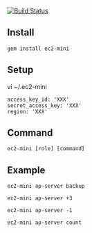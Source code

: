 [![Build Status](https://secure.travis-ci.org/camelmasa/ec2-mini.png)](http://travis-ci.org/camelmasa/ec2-mini)

Install
---

`gem install ec2-mini`

Setup
---

vi ~/.ec2-mini

```
access_key_id: 'XXX'
secret_access_key: 'XXX'
region: 'XXX'
```

Command
---

`ec2-mini [role] [command]`

Example
---

`ec2-mini ap-server backup`

`ec2-mini ap-server +3`

`ec2-mini ap-server -1`

`ec2-mini ap-server count`
